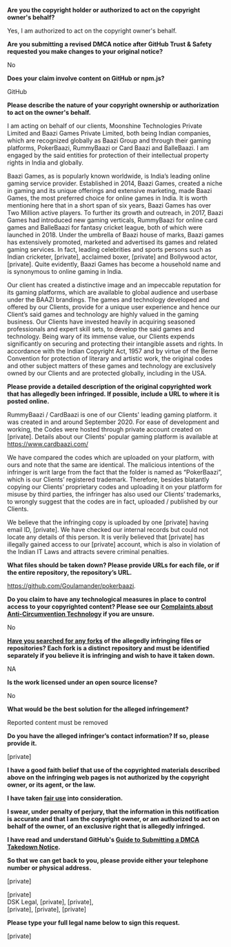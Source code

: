 **Are you the copyright holder or authorized to act on the copyright owner's behalf?**

Yes, I am authorized to act on the copyright owner's behalf.

**Are you submitting a revised DMCA notice after GitHub Trust & Safety requested you make changes to your original notice?**

No

**Does your claim involve content on GitHub or npm.js?**

GitHub

**Please describe the nature of your copyright ownership or authorization to act on the owner's behalf.**

I am acting on behalf of our clients, Moonshine Technologies Private Limited and Baazi Games Private Limited, both being Indian companies, which are recognized globally as Baazi Group and through their gaming platforms, PokerBaazi, RummyBaazi or Card Baazi and BalleBaazi. I am engaged by the said entities for protection of their intellectual property rights in India and globally.

Baazi Games, as is popularly known worldwide, is India’s leading online gaming service provider. Established in 2014, Baazi Games, created a niche in gaming and its unique offerings and extensive marketing, made Baazi Games, the most preferred choice for online games in India. It is worth mentioning here that in a short span of six years, Baazi Games has over Two Million active players. To further its growth and outreach, in 2017, Baazi Games had introduced new gaming verticals, RummyBaazi for online card games and BalleBaazi for fantasy cricket league, both of which were launched in 2018. Under the umbrella of Baazi house of marks, Baazi games has extensively promoted, marketed and advertised its games and related gaming services. In fact, leading celebrities and sports persons such as Indian cricketer, [private], acclaimed boxer, [private] and Bollywood actor, [private]. Quite evidently, Baazi Games has become a household name and is synonymous to online gaming in India.

Our client has created a distinctive image and an impeccable reputation for its gaming platforms, which are available to global audience and userbase under the BAAZI brandings. The games and technology developed and offered by our Clients, provide for a unique user experience and hence our Client’s said games and technology are highly valued in the gaming business. Our Clients have invested heavily in acquiring seasoned professionals and expert skill sets, to develop the said games and technology. Being wary of its immense value, our Clients expends significantly on securing and protecting their intangible assets and rights. In accordance with the Indian Copyright Act, 1957 and by virtue of the Berne Convention for protection of literary and artistic work, the original codes and other subject matters of these games and technology are exclusively owned by our Clients and are protected globally, including in the USA.

**Please provide a detailed description of the original copyrighted work that has allegedly been infringed. If possible, include a URL to where it is posted online.**

RummyBaazi / CardBaazi is one of our Clients' leading gaming platform. it was created in and around September 2020. For ease of development and working, the Codes were hosted through private account created on [private]. Details about our Clients' popular gaming platform is available at https://www.cardbaazi.com/

We have compared the codes which are uploaded on your platform, with ours and note that the same are identical. The malicious intentions of the infringer is writ large from the fact that the folder is named as “PokerBaazi”, which is our Clients’ registered trademark. Therefore, besides blatantly copying our Clients’ proprietary codes and uploading it on your platform for misuse by third parties, the infringer has also used our Clients’ trademarks, to wrongly suggest that the codes are in fact, uploaded / published by our Clients.

We believe that the infringing copy is uploaded by one [private] having email ID, [private]. We have checked our internal records but could not locate any details of this person. It is verily believed that [private] has illegally gained access to our [private] account, which is also in violation of the Indian IT Laws and attracts severe criminal penalties.

**What files should be taken down? Please provide URLs for each file, or if the entire repository, the repository’s URL.**

https://github.com/Goulamander/pokerbaazi.

**Do you claim to have any technological measures in place to control access to your copyrighted content? Please see our <a href="https://docs.github.com/articles/guide-to-submitting-a-dmca-takedown-notice#complaints-about-anti-circumvention-technology">Complaints about Anti-Circumvention Technology</a> if you are unsure.**

No

**<a href="https://docs.github.com/articles/dmca-takedown-policy#b-what-about-forks-or-whats-a-fork">Have you searched for any forks</a> of the allegedly infringing files or repositories? Each fork is a distinct repository and must be identified separately if you believe it is infringing and wish to have it taken down.**

NA

**Is the work licensed under an open source license?**

No

**What would be the best solution for the alleged infringement?**

Reported content must be removed

**Do you have the alleged infringer’s contact information? If so, please provide it.**

[private]

**I have a good faith belief that use of the copyrighted materials described above on the infringing web pages is not authorized by the copyright owner, or its agent, or the law.**

**I have taken <a href="https://www.lumendatabase.org/topics/22">fair use</a> into consideration.**

**I swear, under penalty of perjury, that the information in this notification is accurate and that I am the copyright owner, or am authorized to act on behalf of the owner, of an exclusive right that is allegedly infringed.**

**I have read and understand GitHub's <a href="https://docs.github.com/articles/guide-to-submitting-a-dmca-takedown-notice/">Guide to Submitting a DMCA Takedown Notice</a>.**

**So that we can get back to you, please provide either your telephone number or physical address.**

[private]

[private]  
DSK Legal, [private], [private],  
[private], [private], [private]

**Please type your full legal name below to sign this request.**

[private]
